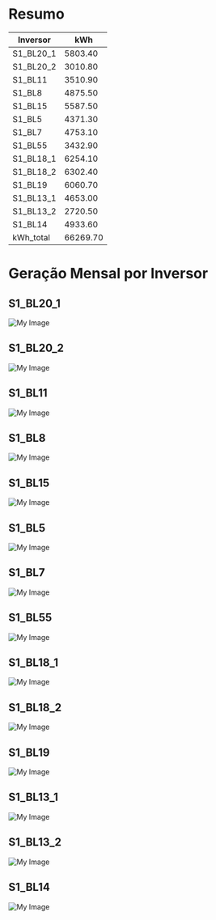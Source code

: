 # Resumo
| Inversor | kWh    |
| -------- | ------ |
| S1_BL20_1       | 5803.40 |
| S1_BL20_2       | 3010.80 |
| S1_BL11       | 3510.90 |
| S1_BL8       | 4875.50 |
| S1_BL15       | 5587.50 |
| S1_BL5       | 4371.30 |
| S1_BL7       | 4753.10 |
| S1_BL55       | 3432.90 |
| S1_BL18_1       | 6254.10 |
| S1_BL18_2       | 6302.40 |
| S1_BL19       | 6060.70 |
| S1_BL13_1       | 4653.00 |
| S1_BL13_2       | 2720.50 |
| S1_BL14       | 4933.60 |
| kWh_total       | 66269.70 |
# Geração Mensal por Inversor
## S1_BL20_1
![My Image](plots/S1_BL20_1.png)
## S1_BL20_2
![My Image](plots/S1_BL20_2.png)
## S1_BL11
![My Image](plots/S1_BL11.png)
## S1_BL8
![My Image](plots/S1_BL8.png)
## S1_BL15
![My Image](plots/S1_BL15.png)
## S1_BL5
![My Image](plots/S1_BL5.png)
## S1_BL7
![My Image](plots/S1_BL7.png)
## S1_BL55
![My Image](plots/S1_BL55.png)
## S1_BL18_1
![My Image](plots/S1_BL18_1.png)
## S1_BL18_2
![My Image](plots/S1_BL18_2.png)
## S1_BL19
![My Image](plots/S1_BL19.png)
## S1_BL13_1
![My Image](plots/S1_BL13_1.png)
## S1_BL13_2
![My Image](plots/S1_BL13_2.png)
## S1_BL14
![My Image](plots/S1_BL14.png)
